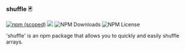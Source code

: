 ### shuffle 🃏

[![npm (scoped)](https://img.shields.io/npm/v/@chazzy13/shuffle.svg)](https://github.com/Chazzy11/shuffle)
<img src="https://img.shields.io/badge/coverage-100%25-green">
![NPM Downloads](https://img.shields.io/npm/dw/@chazzy13/shuffle)
![NPM License](https://img.shields.io/npm/l/@chazzy13/shuffle)

'shuffle' is an npm package that allows you to quickly and easily shuffle arrays. 
